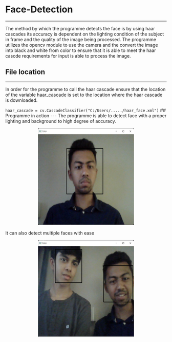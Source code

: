 # Face-Detection
---
The method by which the programme detects the face is by using haar cascades its accuracy is dependent on the lighting condition of the subject in frame and the quality of the image being processed. The programme utilizes the opencv module to use the camera and the convert the image into black and white from color to ensure that it is able to meet the haar cascde requirements for input is able to process the image.
## File location
---
<p>In order for the programme to call the haar cascade ensure that the location of the variable haar_cascade is set to the location where the haar cascade is downloaded.</p>
<code>haar_cascade = cv.CascadeClassifier("C:/Users/...../haar_face.xml")</code>
## Programme in action
---
The programme is able to detect face with a proper lighting and background to high degree of accuracy.
<p align="center">
  <img src="Photos/face.png" width="300" height="300"/>
</p>
It can also detect multiple faces with ease
<p align="center">
  <img src="Photos/face1.png" width="300" height="300"/>
</p>